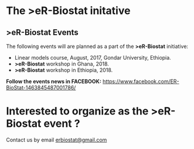 # The >eR-Biostat initative
## >eR-Biostat Events

The following events will are planned as a part of the **>eR-Biostat**  initiative:
* Linear models course, August, 2017, Gondar University, Ethiopia.
* **>eR-Biostat**  workshop in Ghana, 2018.
* **>eR-Biostat**  workshop in Ethiopia, 2018.


**Follow the events news in FACEBOOK:** https://www.facebook.com/ER-BioStat-1463845487001786/
# Interested to organize as the **>eR-Biostat**  event ?
Contact us by email erbiostat@gmail.com



